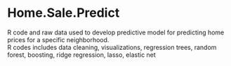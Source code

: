 # Home.Sale.Predict  
R code and raw data used to develop predictive model for predicting home prices for a specific neighborhood.  
R codes includes data cleaning, visualizations, regression trees, random forest, boosting, ridge regression, lasso, elastic net
